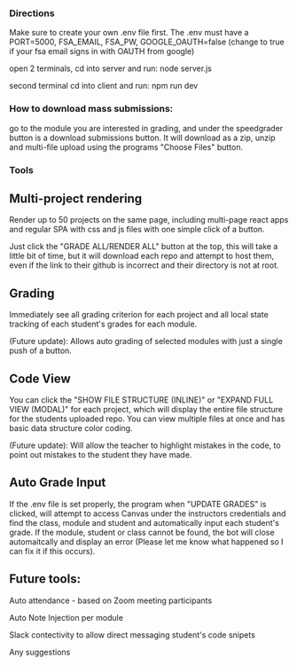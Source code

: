 ### Directions 

Make sure to create your own .env file first. The .env must have a PORT=5000, FSA_EMAIL, FSA_PW, GOOGLE_OAUTH=false (change to true if your fsa email signs in with OAUTH from google)

open 2 terminals, cd into server and run: node server.js

second terminal cd into client and run: npm run dev

### How to download mass submissions: 

go to the module you are interested in grading, and under the speedgrader button is a download submissions button. It will download as a zip, unzip and multi-file upload using the programs "Choose Files" button. 

### Tools

## Multi-project rendering 

Render up to 50 projects on the same page, including multi-page react apps and regular SPA with css and js files with one simple click of a button.

Just click the "GRADE ALL/RENDER ALL" button at the top, this will take a little bit of time, but it will download each repo and attempt to host them, even if the link to their github is incorrect and their directory is not at root. 

## Grading

Immediately see all grading criterion for each project and all local state tracking of each student's grades for each module. 

(Future update): Allows auto grading of selected modules with just a single push of a button. 

## Code View 

You can click the "SHOW FILE STRUCTURE (INLINE)" or "EXPAND FULL VIEW (MODAL)" for each project, which will display the entire file structure for the students uploaded repo. You can view multiple files at once and has basic data structure color coding. 

(Future update): Will allow the teacher to highlight mistakes in the code, to point out mistakes to the student they have made. 

## Auto Grade Input

If the .env file is set properly, the program when "UPDATE GRADES" is clicked, will attempt to access Canvas under the instructors credentials and find the class, module and student and automatically input each student's grade. If the module, student or class cannot be found, the bot will close automaitcally and display an error (Please let me know what happened so I can fix it if this occurs).


## Future tools:

Auto attendance - based on Zoom meeting participants 

Auto Note Injection per module

Slack contectivity to allow direct messaging student's code snipets

Any suggestions 